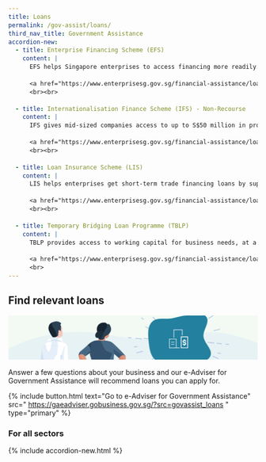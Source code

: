 ```yaml
---
title: Loans
permalink: /gov-assist/loans/
third_nav_title: Government Assistance
accordion-new:
  - title: Enterprise Financing Scheme (EFS)
    content: |
      EFS helps Singapore enterprises to access financing more readily. Enterprise Singapore (ESG) will share the loan default risk in the event of enterprise insolvency with the Participating Financial Institutions (PFIs).

      <a href="https://www.enterprisesg.gov.sg/financial-assistance/loans-and-insurance/loans-and-insurance/enterprise-financing-scheme/overview" target="_blank">Find Out More</a>
      <br><br>

  - title: Internationalisation Finance Scheme (IFS) - Non-Recourse
    content: |
      IFS gives mid-sized companies access to up to S$50 million in project financing for local and overseas development projects. Enterprise Singapore co-shares default risks with Participating Financial Institutes (PFIs).

      <a href="https://www.enterprisesg.gov.sg/financial-assistance/loans-and-insurance/loans-and-insurance/internationalisation-finance-scheme---non-recourse" target="_blank">Find out more</a>
      <br><br>

  - title: Loan Insurance Scheme (LIS)
    content: |
      LIS helps enterprises get short-term trade financing loans by supporting 50% of the LIS insurance premium. (up to 80% until March 2021).

      <a href="https://www.enterprisesg.gov.sg/financial-assistance/loans-and-insurance/loans-and-insurance/loan-insurance-scheme" target="_blank">Find Out More</a>
      <br><br>

  - title: Temporary Bridging Loan Programme (TBLP)
    content: |
      TBLP provides access to working capital for business needs, at a maximum supported loan of S$5 million with 90% Government risk-share on loans for new applications submitted from 8 April - 31 March 2021.

      <a href="https://www.enterprisesg.gov.sg/financial-assistance/loans-and-insurance/loans-and-insurance/temporary-bridging-loan-programme/overview" target="_blank">Find Out More</a>
      <br>
---
```


## Find relevant loans

![Loans](/images/grow/RunandGrow_Loans.jpg)

Answer a few questions about your business and our e-Adviser for Government Assistance will recommend loans you can apply for.

{% include button.html text="Go to e-Adviser for Government Assistance" src="
https://gaeadviser.gobusiness.gov.sg/?src=govassist_loans
" type="primary" %}

### For all sectors

{% include accordion-new.html %}

<script src="/jquery/jquery.min.js"></script>
<script src="/jquery/bp-menu-new-tab.js"></script>
